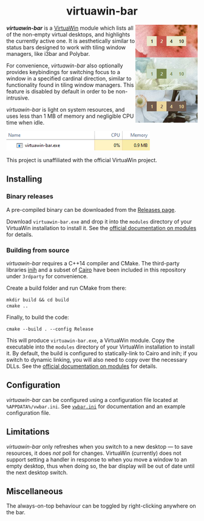 <h1 align="center">virtuawin-bar</h1>

<img src="docs/screenshot.jpg" alt="screenshot" align="right">

_**virtuawin-bar**_ is a [VirtuaWin](https://virtuawin.sourceforge.io/) module
which lists all of the non-empty virtual desktops, and highlights the currently
active one.  It is aesthetically similar to status bars designed to work with
tiling window managers, like i3bar and Polybar.

For convenience, *virtuawin-bar* also optionally provides keybindings for
switching focus to a window in a specified cardinal direction, similar to
functionality found in tiling window managers.  This feature is disabled by
default in order to be non-intrusive.

*virtuawin-bar* is light on system resources, and uses less than 1 MB of memory
and negligible CPU time when idle.

![](docs/bar_taskmgr.png)

This project is unaffiliated with the official VirtuaWin project.


Installing
----------

### Binary releases

A pre-compiled binary can be downloaded from the
[Releases page](https://github.com/enjmiah/virtuawin-bar/releases).

Download `virtuawin-bar.exe` and drop it into the `modules` directory of your
VirtuaWin installation to install it.
See the [official documentation on modules][vwmodules] for details.


### Building from source

*virtuawin-bar* requires a C++14 compiler and CMake.  The third-party libraries
[inih](https://github.com/benhoyt/inih) and a subset of [Cairo][cairo] have been
included in this repository under `3rdparty` for convenience.

Create a build folder and run CMake from there:

    mkdir build && cd build
    cmake ..

Finally, to build the code:

    cmake --build . --config Release

This will produce `virtuawin-bar.exe`, a VirtuaWin module. Copy the executable
into the `modules` directory of your VirtuaWin installation to install it. By
default, the build is configured to statically-link to Cairo and inih; if you
switch to dynamic linking, you will also need to copy over the necessary DLLs.
See the [official documentation on modules][vwmodules] for details.

[cairo]: https://www.cairographics.org/
[vwmodules]: https://virtuawin.sourceforge.io/?page_id=50


Configuration
-------------

*virtuawin-bar* can be configured using a configuration file located at
`%APPDATA%/vwbar.ini`.  See [`vwbar.ini`](vwbar.ini) for documentation and an
example configuration file.


Limitations
-----------

*virtuawin-bar* only refreshes when you switch to a new desktop — to save
resources, it does *not* poll for changes.  VirtuaWin (currently) does not
support setting a handler in response to when you move a window to an empty
desktop, thus when doing so, the bar display will be out of date until the next
desktop switch.


Miscellaneous
-------------

The always-on-top behaviour can be toggled by right-clicking anywhere on the bar.
